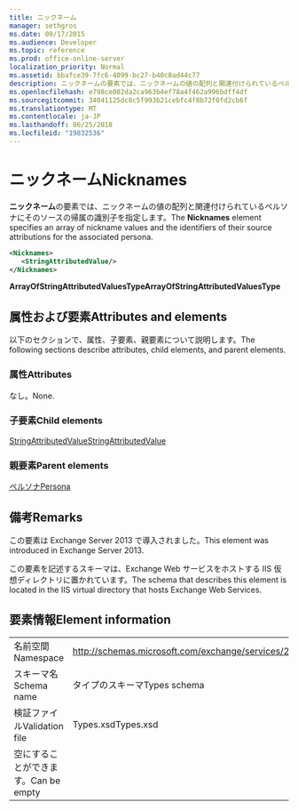 ```yaml
---
title: ニックネーム
manager: sethgros
ms.date: 09/17/2015
ms.audience: Developer
ms.topic: reference
ms.prod: office-online-server
localization_priority: Normal
ms.assetid: bbafce39-7fc6-4099-bc27-b40c0ad44c77
description: ニックネームの要素では、ニックネームの値の配列と関連付けられているペルソナにそのソースの帰属の識別子を指定します。
ms.openlocfilehash: e798ce082da2ca963b4ef78a4f462a996bdff4df
ms.sourcegitcommit: 34041125dc8c5f993b21cebfc4f8b72f0fd2cb6f
ms.translationtype: MT
ms.contentlocale: ja-JP
ms.lasthandoff: 06/25/2018
ms.locfileid: "19832536"
---
```

# <a name="nicknames"></a><span data-ttu-id="a9d2d-103">ニックネーム</span><span class="sxs-lookup"><span data-stu-id="a9d2d-103">Nicknames</span></span>

<span data-ttu-id="a9d2d-104">**ニックネーム**の要素では、ニックネームの値の配列と関連付けられているペルソナにそのソースの帰属の識別子を指定します。</span><span class="sxs-lookup"><span data-stu-id="a9d2d-104">The **Nicknames** element specifies an array of nickname values and the identifiers of their source attributions for the associated persona.</span></span> 
  
```XML
<Nicknames>
   <StringAttributedValue/>
</Nicknames>
```

<span data-ttu-id="a9d2d-105">**ArrayOfStringAttributedValuesType**</span><span class="sxs-lookup"><span data-stu-id="a9d2d-105">**ArrayOfStringAttributedValuesType**</span></span>

## <a name="attributes-and-elements"></a><span data-ttu-id="a9d2d-106">属性および要素</span><span class="sxs-lookup"><span data-stu-id="a9d2d-106">Attributes and elements</span></span>

<span data-ttu-id="a9d2d-107">以下のセクションで、属性、子要素、親要素について説明します。</span><span class="sxs-lookup"><span data-stu-id="a9d2d-107">The following sections describe attributes, child elements, and parent elements.</span></span>
  
### <a name="attributes"></a><span data-ttu-id="a9d2d-108">属性</span><span class="sxs-lookup"><span data-stu-id="a9d2d-108">Attributes</span></span>

<span data-ttu-id="a9d2d-109">なし。</span><span class="sxs-lookup"><span data-stu-id="a9d2d-109">None.</span></span>
  
### <a name="child-elements"></a><span data-ttu-id="a9d2d-110">子要素</span><span class="sxs-lookup"><span data-stu-id="a9d2d-110">Child elements</span></span>

[<span data-ttu-id="a9d2d-111">StringAttributedValue</span><span class="sxs-lookup"><span data-stu-id="a9d2d-111">StringAttributedValue</span></span>](stringattributedvalue.md)
  
### <a name="parent-elements"></a><span data-ttu-id="a9d2d-112">親要素</span><span class="sxs-lookup"><span data-stu-id="a9d2d-112">Parent elements</span></span>

[<span data-ttu-id="a9d2d-113">ペルソナ</span><span class="sxs-lookup"><span data-stu-id="a9d2d-113">Persona</span></span>](persona.md)
  
## <a name="remarks"></a><span data-ttu-id="a9d2d-114">備考</span><span class="sxs-lookup"><span data-stu-id="a9d2d-114">Remarks</span></span>

<span data-ttu-id="a9d2d-115">この要素は Exchange Server 2013 で導入されました。</span><span class="sxs-lookup"><span data-stu-id="a9d2d-115">This element was introduced in Exchange Server 2013.</span></span>
  
<span data-ttu-id="a9d2d-116">この要素を記述するスキーマは、Exchange Web サービスをホストする IIS 仮想ディレクトリに置かれています。</span><span class="sxs-lookup"><span data-stu-id="a9d2d-116">The schema that describes this element is located in the IIS virtual directory that hosts Exchange Web Services.</span></span>
  
## <a name="element-information"></a><span data-ttu-id="a9d2d-117">要素情報</span><span class="sxs-lookup"><span data-stu-id="a9d2d-117">Element information</span></span>

|||
|:-----|:-----|
|<span data-ttu-id="a9d2d-118">名前空間</span><span class="sxs-lookup"><span data-stu-id="a9d2d-118">Namespace</span></span>  <br/> |http://schemas.microsoft.com/exchange/services/2006/types  <br/> |
|<span data-ttu-id="a9d2d-119">スキーマ名</span><span class="sxs-lookup"><span data-stu-id="a9d2d-119">Schema name</span></span>  <br/> |<span data-ttu-id="a9d2d-120">タイプのスキーマ</span><span class="sxs-lookup"><span data-stu-id="a9d2d-120">Types schema</span></span>  <br/> |
|<span data-ttu-id="a9d2d-121">検証ファイル</span><span class="sxs-lookup"><span data-stu-id="a9d2d-121">Validation file</span></span>  <br/> |<span data-ttu-id="a9d2d-122">Types.xsd</span><span class="sxs-lookup"><span data-stu-id="a9d2d-122">Types.xsd</span></span>  <br/> |
|<span data-ttu-id="a9d2d-123">空にすることができます。</span><span class="sxs-lookup"><span data-stu-id="a9d2d-123">Can be empty</span></span>  <br/> ||
   

